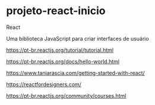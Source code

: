 # projeto-react-inicio
React

Uma biblioteca JavaScript para criar interfaces de usuário


https://pt-br.reactjs.org/tutorial/tutorial.html

https://pt-br.reactjs.org/docs/hello-world.html

https://www.taniarascia.com/getting-started-with-react/

https://reactfordesigners.com/

https://pt-br.reactjs.org/community/courses.html